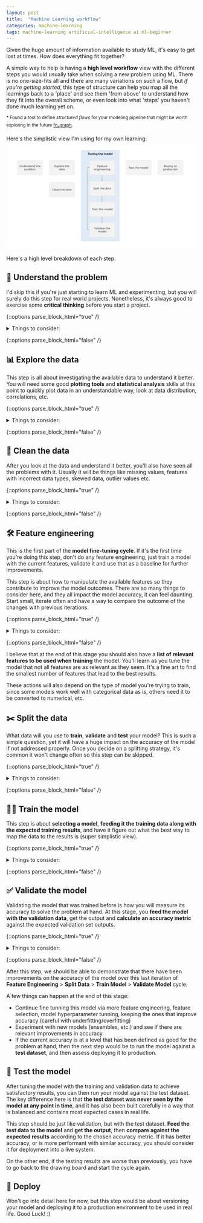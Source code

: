 ```yaml
---
layout: post
title:  "Machine Learning workflow"
categories: machine-learning
tags: machine-learning artificial-intelligence ai ml-beginner
---
```


Given the huge amount of information available to study ML, it's easy to get lost at times. How does everything fit together?

A simple way to help is having a **high level workflow** view with the different steps you would usually take when solving a new problem using ML. There is no one-size-fits all and there are many variations on such a flow, but *if you're getting started*, this type of structure can help you map all the learnings back to a 'place' and see them 'from above' to understand how they fit into the overall scheme, or even look into what 'steps' you haven't done much learning yet on.

<sup>* Found a tool to define *structured flows* for your modeling pipeline that might be worth exploring in the future [fn_graph](https://fn_graph.businessoptics.biz/).</sup>

Here's the simplistic view I'm using for my own learning:
![ML Cycle](/assets/ml-cycle.png)

Here's a high level breakdown of each step.

## 🤔 Understand the problem 
I'd skip this if you're just starting to learn ML and experimenting, but you will surely do this step for real world projects. Nonetheless, it's always good to exercise some **critical thinking** before you start a project.

{::options parse_block_html="true" /}

<details>
<summary markdown='span'>
Things to consider:
</summary>

* What problem are you trying to solve? Is it well defined?
* What are you trying to get out of the model and how does it align with objectives?
* Do you have enough data to train the model?
* Are there better alternatives other than ML?
* How would you define and measure the model success in order to consider it 'ready' for production?
</details>

{::options parse_block_html="false" /}

## 📊 Explore the data
This step is all about investigating the available data to understand it better. You will need some good **plotting tools** and **statistical analysis** skills at this point to quickly plot data in an understandable way, look at data distribution, correlations, etc.

{::options parse_block_html="true" /}
<details>
<summary markdown='span'>
Things to consider:
</summary>

- Where does the data come from? How many data sources?
- What is the type (e.g. numerical, categorical, etc) and distribution of each feature?
- What are the relationships/trends between different features?
- From a timeline perspective, when is each feature added to the dataset?
- What is the potential bias in the data? How to guarantee a fair dataset for the given objectives?
- How much work to consolidate it into one dataset for model training?
- Are there many features? Which ones 'feel' more relevant after analysis? Which ones could be dropped?
</details>

{::options parse_block_html="false" /}

## 🧹 Clean the data
After you look at the data and understand it better, you'll also have seen all the problems with it. Usually it will be things like missing values, features with incorrect data types, skewed data, outlier values etc.

{::options parse_block_html="true" /}
<details>
<summary markdown='span'>
Things to consider:
</summary>

- What to replace missing values with? (Imputation)
- Can any features be dropped? How much valuable data are we losing?
- What features **should** be dropped? (e.g. don't use features that are added to the data at the same time the one we're trying to predict —these feature will be highly predictive in testing, but in production the feature won't exist so the model performs poorly)
</details>

{::options parse_block_html="false" /}

## 🛠 Feature engineering
This is the first part of the **model fine-tuning cycle**. If it's the first time you're doing this step, don't do any feature engineering, just train a model with the current features, validate it and use that as a baseline for further improvements.

This step is about how to manipulate the available features so they contribute to improve the model outcomes. There are so many things to consider here, and they all impact the model accuracy, it can feel daunting. Start small, iterate often and have a way to compare the outcome of the changes with previous iterations.

{::options parse_block_html="true" /}
<details>
<summary markdown='span'>
Things to consider:
</summary>

- Creating new features out of existing ones, e.g. split date into day, month, year, is weekend, is end of quarter, etc. if it makes sense for the problem at hand
- Transforming data types
- Normalising numerical data distribution
- Formatting data e.g. strip unnecessary text
- Encoding of categorical features (many different types of encodings are available)
- How many features are too many? How does this relate to model underfitting / overfitting?
- Have new features created shown to have low impact on accuracy? Do we keep them?
</details>

{::options parse_block_html="false" /}

I believe that at the end of this stage you should also have a **list of relevant features to be used when training** the model. You'll learn as you tune the model that not all features are as relevant as they seem. It's a fine art to find the smallest number of features that lead to the best results.

These actions will also depend on the type of model you're trying to train, since some models work well with categorical data as is, others need it to be converted to numerical, etc.

## ✂️ Split the data
What data will you use to **train**, **validate** and **test** your model? This is such a simple question, yet it will have a huge impact on the accuracy of the model if not addressed properly. Once you decide on a splitting strategy, it's common it won't change often so this step can be skipped.

{::options parse_block_html="true" /}
<details>
<summary markdown='span'>
Things to consider:
</summary>

- Why is splitting data into training, validation and testing sets important?
- What are different techniques to split your dataset? (% split, cross-validation, etc.) Which ones are better for your dataset size?
- Are the training and validation datasets balanced in terms of the data in them?
- Is the test dataset well balanced with the most expected cases when running live?
- How can you prevent data leakage between the splits?
</details>

{::options parse_block_html="false" /}

## 🏋️‍♂️ Train the model
This step is about **selecting a model**, **feeding it the training data along with the expected training results**, and have it figure out what the best way to map the data to the results is (super simplistic view).

{::options parse_block_html="true" /}
<details>
<summary markdown='span'>
Things to consider:
</summary>

- What model to choose, if you haven't yet? What other models could be experimented with?
- What are the characteristics of the model regarding data input and tuning parameters?
- Does the model tend to behave better or worse for the current features? (e.g. does it need all numerical input Vs works ok with categorical data, does it need normalised numerical data, etc.)
- What parameters are available to tune the model and how do they influence it?
- What features from all the available will you want to use?
- Am I using pipelines (sklearn), can I put that in place now?
</details>

{::options parse_block_html="false" /}

## ✅ Validate the model
Validating the model that was trained before is how you will measure its accuracy to solve the problem at hand. At this stage, you **feed the model with the validation data**, get the output and **calculate an accuracy metric** against the expected validation set outputs.

{::options parse_block_html="true" /}
<details>
<summary markdown='span'>
Things to consider:
</summary>

- What accuracy metric calculation methods exist? (e.g. mean absolute error)
- Which ones are better to measure this particular model output Vs expected output?
- Are there any possibilities of data leakage?
- Are you validating **just** on validation data?
</details>

{::options parse_block_html="false" /}

After this step, we should be able to demonstrate that there have been improvements on the accuracy of the model over this last iteration of **Feature Engineering** > **Split Data** > **Train Model** > **Validate Model** cycle.

A few things can happen at the end of this stage:
- Continue fine tunning this model via more feature engineering, feature selection, model hyperparameter tunning, keeping the ones that improve accuracy (careful with underfitting/overfitting)
- Experiment with new models (ensembles, etc.) and see if there are relevant improvements in accuracy
- If the current accuracy is at a level that has been defined as good for the problem at hand, then the next step would be to run the model against a **test dataset**, and then assess deploying it to production.

## 🧪 Test the model
After tuning the model with the training and validation data to achieve satisfactory results, you can then run your model against the test dataset. The key difference here is that **the test dataset was never seen by the model at any point in time**, and it has also been built carefully in a way that is balanced and contains most expected cases in real life.

This step should be just like validation, but with the test dataset. **Feed the test data to the model** and **get the output**, then **compare against the expected results** according to the chosen accuracy metric. If it has better accuracy, or is more performant with similar accuracy, you should consider it for deployment into a live system.

On the other end, if the testing results are worse than previously, you have to go back to the drawing board and start the cycle again.

## 🙏 Deploy
Won't go into detail here for now, but this step would be about versioning your model and deploying it to a production environment to be used in real life. Good Luck! :)